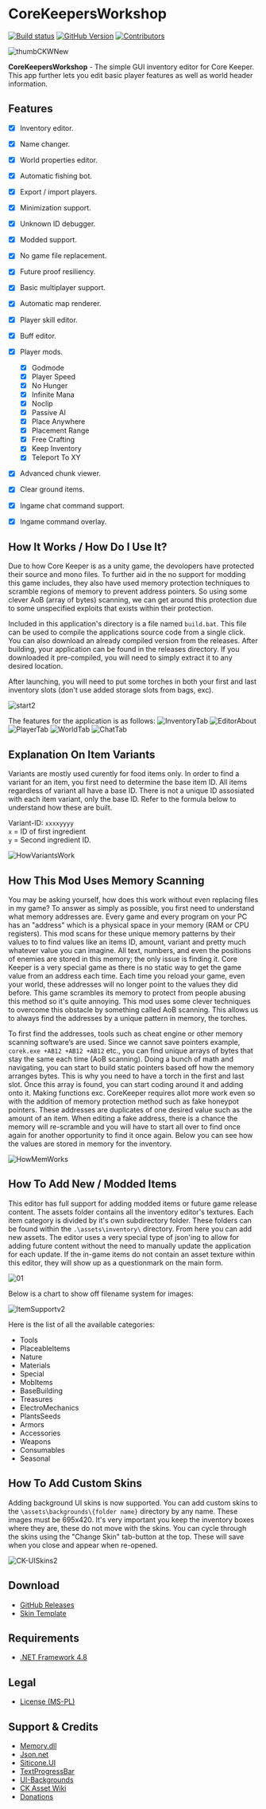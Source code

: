 
# CoreKeepersWorkshop

[![Build status](https://ci.appveyor.com/api/projects/status/louecd5l7lvp4hvo?svg=true)](https://ci.appveyor.com/project/RussDev7/corekeepersworkshop) [![GitHub Version](https://img.shields.io/github/tag/RussDev7/CoreKeepersWorkshop?label=GitHub)](https://github.com/RussDev7/CoreKeepersWorkshop) [![Contributors](https://img.shields.io/github/contributors/RussDev7/CoreKeepersWorkshop)](https://github.com/RussDev7/CoreKeepersWorkshop)

![thumbCKWNew](https://user-images.githubusercontent.com/33048298/190870510-69e52e39-fd39-4fea-a705-fdb44dac93df.png)

**CoreKeepersWorkshop** - The simple GUI inventory editor for Core Keeper. This app further lets you edit basic player features as well as world header information.

## Features
 - [x] Inventory editor.
 - [x] Name changer.
 - [x] World properties editor.
 - [x] Automatic fishing bot.
 - [x] Export / import players.
 - [x] Minimization support.
 - [x] Unknown ID debugger.
 - [x] Modded support.
 - [x] No game file replacement.
 - [x] Future proof resiliency.
 - [x] Basic multiplayer support.
 - [x] Automatic map renderer.
 - [x] Player skill editor.
 - [x] Buff editor.
 - [x] Player mods.
   - [x] Godmode
   - [x] Player Speed
   - [x] No Hunger
   - [x] Infinite Mana
   - [x] Noclip
   - [x] Passive AI
   - [x] Place Anywhere
   - [x] Placement Range
   - [x] Free Crafting
   - [x] Keep Inventory
   - [x] Teleport To XY
  - [x] Advanced chunk viewer.
  - [x] Clear ground items.
  - [x] Ingame chat command support.
  - [x] Ingame command overlay.

 
## How It Works / How Do I Use It?
Due to how Core Keeper is as a unity game, the devolopers have protected their source and mono files. To further aid in the no support for modding this game includes, they also have used memory protection techniques to scramble regions of memory to prevent address pointers. So using some clever AoB (array of bytes) scanning, we can get around this protection due to some unspecified exploits that exists within their protection.

Included in this application's directory is a file named `build.bat`. This file can be used to compile the applications source code from a single click. You can also download an already compiled version from the releases. After building, your application can be found in the releases directory. If you downloaded it pre-compiled, you will need to simply extract it to any desired location.

After launching, you will need to put some torches in both your first and last inventory slots (don't use added storage slots from bags, exc).

![start2](https://user-images.githubusercontent.com/33048298/190875320-ac4f5496-2b0f-480c-b7f4-0f7179d2d423.png)

The features for the application is as follows:
![InventoryTab](https://user-images.githubusercontent.com/33048298/226137050-78fca5fa-9a07-4189-aaa2-d7977cbe5d63.png)
![EditorAbout](https://user-images.githubusercontent.com/33048298/229268293-c1596b55-02c2-48ef-9f3c-fae54568e4be.PNG)
![PlayerTab](https://github.com/RussDev7/CoreKeepersWorkshop/assets/33048298/96c03ab2-9661-4c40-b239-f03ccc52c668)
![WorldTab](https://user-images.githubusercontent.com/33048298/226137088-bf037f45-4536-49e9-b8ea-8cf7a837c76e.png)
![ChatTab](https://user-images.githubusercontent.com/33048298/226137097-9470e16b-ede3-409b-bd89-b159cd3e1c55.png)

## Explanation On Item Variants
Variants are mostly used curently for food items only. In order to find a variant for an item, you first need to determine the base item ID. All items regardless of variant all have a base ID. There is not a unique ID assosiated with each item variant, only the base ID. Refer to the formula below to understand how these are built.

Variant-ID: `xxxxyyyy`\
`x` = ID of first ingredient\
`y` = Second ingredient ID.

![HowVariantsWork](https://user-images.githubusercontent.com/33048298/203685712-03d340d2-ef94-41ad-bd7e-6c4fa8088a1e.png)

## How This Mod Uses Memory Scanning
You may be asking yourself, how does this work without even replacing files in my game? To answer as simply as possible, you first need to understand what memory addresses are. Every game and every program on your PC has an "address" which is a physical space in your memory (RAM or CPU registers). This mod scans for these unique memory patterns by their values to to find values like an items ID, amount, variant and pretty much whatever value you can imagine. All text, numbers, and even the positions of enemies are stored in this memory; the only issue is finding it. Core Keeper is a very special game as there is no static way to get the game value from an address each time. Each time you reload your game, even your world, these addresses will no longer point to the values they did before. This game scrambles its memory to protect from people abusing this method so it's quite annoying. This mod uses some clever techniques to overcome this obstacle by something called AoB scanning. This allows us to always find the addresses by a unique pattern in memory, the torches.

To first find the addresses, tools such as cheat engine or other memory scanning software’s are used. Since we cannot save pointers example, `corek.exe +AB12 +AB12 +AB12` etc., you can find unique arrays of bytes that stay the same each time (AoB scanning). Doing a bunch of math and navigating, you can start to build static pointers based off how the memory arranges bytes. This is why you need to have a torch in the first and last slot. Once this array is found, you can start coding around it and adding onto it. Making functions exc. CoreKeeper requires allot more work even so with the addition of memory protection method such as fake honeypot pointers. These addresses are duplicates of one desired value such as the amount of an item. When editing a fake address, there is a chance the memory will re-scramble and you will have to start all over to find once again for another opportunity to find it once again. Below you can see how the values are stored in memory for the inventory.

![HowMemWorks](https://user-images.githubusercontent.com/33048298/203687176-72f493b0-0186-4cea-a5f9-16c3555efb20.png)

## How To Add New / Modded Items
This editor has full support for adding modded items or future game release content. The assets folder contains all the inventory editor's textures. Each item category is divided by it's own subdirectory folder. These folders can be found within the `.\assets\inventory\` directory. From here you can add new assets. The editor uses a very special type of json'ing to allow for adding future content without the need to manually update the application for each update. If the in-game items do not contain an asset texture within this editor, they will show up as a questionmark on the main form. 

![01](https://user-images.githubusercontent.com/33048298/190876339-6153add9-0558-4759-969f-a14f2dddbe7f.PNG)

Below is a chart to show off filename system for images:

![ItemSupportv2](https://user-images.githubusercontent.com/33048298/190885823-8f0b7a7a-0abd-4f45-b11a-76d67c52f466.png)

Here is the list of all the available categories:

 - Tools
 - PlaceableItems
 - Nature
 - Materials
 - Special
 - MobItems
 - BaseBuilding
 - Treasures
 - ElectroMechanics
 - PlantsSeeds
 - Armors
 - Accessories
 - Weapons
 - Consumables
 - Seasonal

## How To Add Custom Skins
Adding background UI skins is now supported. You can add custom skins to the `\assets\backgrounds\{folder name}` directory by any name. These images must be 695x420. It's very important you keep the inventory boxes where they are, these do not move with the skins. You can cycle through the skins using the "Change Skin" tab-button at the top. These will save when you close and appear when re-opened.

![CK-UISkins2](https://user-images.githubusercontent.com/33048298/206583351-3a6dde45-43f2-43b2-991d-b931b17d9bf3.gif)

## Download

- [GitHub Releases](https://github.com/RussDev7/CoreKeepersWorkshop/releases)
- [Skin Template](https://raw.githubusercontent.com/RussDev7/CoreKeepersWorkshop/main/src/CoreKeeperInventoryEditor/images/SkinTemplate.png)

## Requirements

- [.NET Framework 4.8](https://dotnet.microsoft.com/en-us/download/dotnet-framework/net48)

## Legal
- [License (MS-PL)](https://github.com/RussDev7/CoreKeepersWorkshop/blob/main/LICENSE)

## Support & Credits

- [Memory.dll](https://github.com/erfg12/memory.dll)
- [Json.net](https://www.newtonsoft.com/json)
- [Siticone.UI](https://www.nuget.org/packages/Siticone.Desktop.UI/)
- [TextProgressBar](https://github.com/ukushu/TextProgressBar)
- [UI-Backgrounds](https://discord.com/users/229227672121769984/)
- [CK Asset Wiki](https://corekeeper.atma.gg/en/Core_Keeper_Wiki)
- [Donations](https://www.paypal.com/cgi-bin/webscr?cmd=_donations&business=imthedude030@gmail.com&lc=US&item_name=Donation&currency_code=USD&bn=PP%2dDonationsBF)
